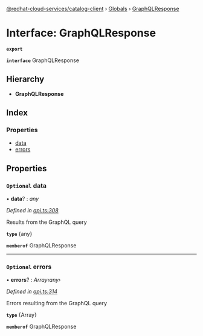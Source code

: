 [@redhat-cloud-services/catalog-client](../README.md) › [Globals](../globals.md) › [GraphQLResponse](graphqlresponse.md)

# Interface: GraphQLResponse

**`export`** 

**`interface`** GraphQLResponse

## Hierarchy

* **GraphQLResponse**

## Index

### Properties

* [data](graphqlresponse.md#optional-data)
* [errors](graphqlresponse.md#optional-errors)

## Properties

### `Optional` data

• **data**? : *any*

*Defined in [api.ts:308](https://github.com/RedHatInsights/javascript-clients/blob/master/packages/catalog/api.ts#L308)*

Results from the GraphQL query

**`type`** {any}

**`memberof`** GraphQLResponse

___

### `Optional` errors

• **errors**? : *Array‹any›*

*Defined in [api.ts:314](https://github.com/RedHatInsights/javascript-clients/blob/master/packages/catalog/api.ts#L314)*

Errors resulting from the GraphQL query

**`type`** {Array<any>}

**`memberof`** GraphQLResponse
